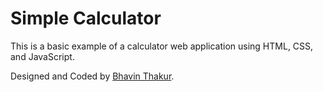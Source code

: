# Simple Calculator

This is a basic example of a calculator web application using HTML, CSS, and JavaScript.

Designed and Coded by [Bhavin Thakur](https://bhavinthakur.netlify.app).
